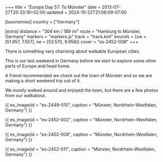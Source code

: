 +++
title = "Europe Day 57: To Münster"
date = 2013-07-27T20:33:16+02:00
updated = 2024-10-22T21:08:09-07:00

[taxonomies]
country = ["Germany"]

[extra]
distance = "304 km / 189 mi"
route = "Hamburg to Münster, Germany"
markers = "markers.js"
track = "track.kml"
bounds = {sw = [51.957, 7.557], ne = [53.570, 9.956]}
cover = "es-2452-008"
+++

There is something very charming about walkable European cities.

<!-- more -->

This is our last weekend in Germany before we start to explore some other parts of Europe and head home.

A friend recommended we check out the town of Münster and so we are making a short weekend trip out of it.

We mostly walked around and enjoyed the town, but there are a few photos from our walkabout.

{{ es_image(id = "es-2449-010", caption = "Münster, Nordrhein-Westfalen, Germany") }}

{{ es_image(id = "es-2452-002", caption = "Münster, Nordrhein-Westfalen, Germany") }}

{{ es_image(id = "es-2452-008", caption = "Münster, Nordrhein-Westfalen, Germany") }}

{{ es_image(id = "es-2452-011", caption = "Münster, Nordrhein-Westfalen, Germany") }}
